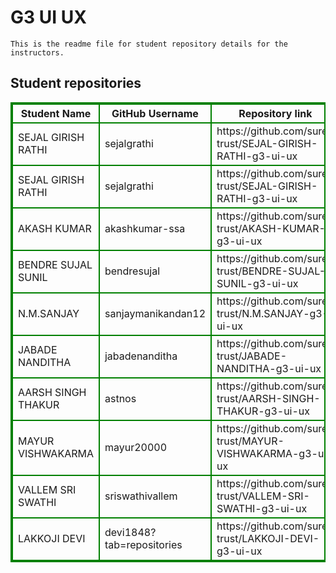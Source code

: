 # G3 UI UX
    This is the readme file for student repository details for the instructors.
## Student repositories 
<table style="border : 2px solid green; width:100%;">
<tr >
<th style="border : 2px solid green;">Student Name</th>
<th style="border : 2px solid green;">GitHub Username</th>
<th style="border : 2px solid green;">Repository link</th>
</tr>
<tr style="border : 2px solid green;">
<td style="border : 2px solid green;">SEJAL GIRISH RATHI</td> 

<td style="border : 2px solid green;">sejalgrathi</td> 

<td style="border : 2px solid green;">https://github.com/sure-trust/SEJAL-GIRISH-RATHI-g3-ui-ux</td> 
</tr>

<tr style="border : 2px solid green;">
<td style="border : 2px solid green;">SEJAL GIRISH RATHI</td> 

<td style="border : 2px solid green;">sejalgrathi</td> 

<td style="border : 2px solid green;">https://github.com/sure-trust/SEJAL-GIRISH-RATHI-g3-ui-ux</td> 
</tr>

<tr style="border : 2px solid green;">
<td style="border : 2px solid green;">AKASH KUMAR</td> 

<td style="border : 2px solid green;">akashkumar-ssa</td> 

<td style="border : 2px solid green;">https://github.com/sure-trust/AKASH-KUMAR-g3-ui-ux</td> 
</tr>

<tr style="border : 2px solid green;">
<td style="border : 2px solid green;">BENDRE SUJAL SUNIL</td> 

<td style="border : 2px solid green;">bendresujal</td> 

<td style="border : 2px solid green;">https://github.com/sure-trust/BENDRE-SUJAL-SUNIL-g3-ui-ux</td> 
</tr>

<tr style="border : 2px solid green;">
<td style="border : 2px solid green;">N.M.SANJAY</td> 

<td style="border : 2px solid green;">sanjaymanikandan12</td> 

<td style="border : 2px solid green;">https://github.com/sure-trust/N.M.SANJAY-g3-ui-ux</td> 
</tr>

<tr style="border : 2px solid green;">
<td style="border : 2px solid green;">JABADE NANDITHA</td> 

<td style="border : 2px solid green;">jabadenanditha</td> 

<td style="border : 2px solid green;">https://github.com/sure-trust/JABADE-NANDITHA-g3-ui-ux</td> 
</tr>

<tr style="border : 2px solid green;">
<td style="border : 2px solid green;">AARSH SINGH THAKUR</td> 

<td style="border : 2px solid green;">astnos</td> 

<td style="border : 2px solid green;">https://github.com/sure-trust/AARSH-SINGH-THAKUR-g3-ui-ux</td> 
</tr>

<tr style="border : 2px solid green;">
<td style="border : 2px solid green;">MAYUR VISHWAKARMA</td> 

<td style="border : 2px solid green;">mayur20000</td> 

<td style="border : 2px solid green;">https://github.com/sure-trust/MAYUR-VISHWAKARMA-g3-ui-ux</td> 
</tr>

<tr style="border : 2px solid green;">
<td style="border : 2px solid green;">VALLEM SRI SWATHI</td> 

<td style="border : 2px solid green;">sriswathivallem</td> 

<td style="border : 2px solid green;">https://github.com/sure-trust/VALLEM-SRI-SWATHI-g3-ui-ux</td> 
</tr>

<tr style="border : 2px solid green;">
<td style="border : 2px solid green;">LAKKOJI DEVI</td> 

<td style="border : 2px solid green;">devi1848?tab=repositories</td> 

<td style="border : 2px solid green;">https://github.com/sure-trust/LAKKOJI-DEVI-g3-ui-ux</td> 
</tr>
